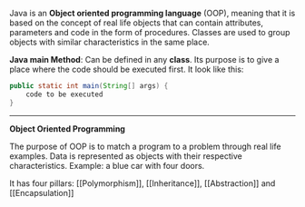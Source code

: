 
Java is an **Object oriented programming language** (OOP), meaning that it is based on the concept of real life objects that can contain attributes, parameters and code in the form of procedures. Classes are used to group objects with similar characteristics in the same place.

**Java main Method**: Can be defined in any **class**. Its purpose is to give a place where the code should be executed first. It look like this:

```java
public static int main(String[] args) {
	code to be executed
}
```

-----------

**Object Oriented Programming**

The purpose of OOP is to match a program to a problem through real life examples. Data is represented as objects with their respective characteristics. Example: a blue car with four doors.

It has four pillars: [[Polymorphism]], [[Inheritance]], [[Abstraction]] and [[Encapsulation]]